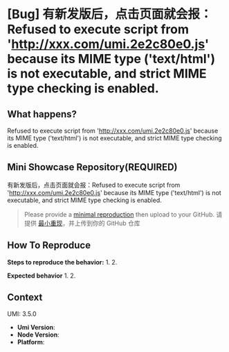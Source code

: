 # [Bug] 有新发版后，点击页面就会报：Refused to execute script from 'http://xxx.com/umi.2e2c80e0.js' because its MIME type ('text/html') is not executable, and strict MIME type checking is enabled.

  <!--
感谢您向我们反馈问题，为了高效的解决问题，我们期望你能提供以下信息：
-->

## What happens?

Refused to execute script from 'http://xxx.com/umi.2e2c80e0.js' because its MIME type ('text/html') is not executable, and strict MIME type checking is enabled.

<!-- A clear and concise description of what the bug is. -->
<!-- 清晰的描述下遇到的问题。-->

## Mini Showcase Repository(REQUIRED)

有新发版后，点击页面就会报：Refused to execute script from 'http://xxx.com/umi.2e2c80e0.js' because its MIME type ('text/html') is not executable, and strict MIME type checking is enabled.

> Please provide a [minimal reproduction](https://stackoverflow.com/help/minimal-reproducible-example) then upload to your GitHub. 请提供 [最小重现](https://stackoverflow.com/help/minimal-reproducible-example)，并上传到你的 GitHub 仓库

<!-- 为节约大家的时间，无复现步骤的 ISSUE 会被关闭，提供之后再 REOPEN -->
<!-- YOUR_REPOSITORY_URL on github or stackbliz -->

## How To Reproduce

**Steps to reproduce the behavior:** 1. 2.

**Expected behavior** 1. 2.

<!-- 请提供复现链接/步骤，错误日志以及相关配置 -->

## Context

UMI: 3.5.0

- **Umi Version**:
- **Node Version**:
- **Platform**:
